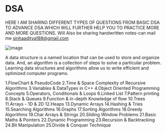 # DSA
HERE I AM SHARING DIFFERENT TYPES OF QUESTIONS FROM BASIC DSA TO ADVANCE DSA.WHICH WILL FURTHER HELP YOU TO PRACTICE MORE AND MORE QUESTIONS.
Will Also be sharing handwritten notes-can mail me sinhaaditya188@gmail.com

![image](https://user-images.githubusercontent.com/61179961/218269065-66f442f5-ec78-4ec5-b5b3-acaab2b4fe2d.png)

A data structure is a named location that can be used to store and organize data. And, an algorithm is a collection of steps to solve a particular problem. Learning data structures and algorithms allow us to write efficient and optimized computer programs.

1.FlowChart & PseudoCode
2.Time & Space Complexity of Recursive Algorithms
3.Variables & DataTypes in C++
4.Object Oriented Programming Concepts
5.Operators, Conditionals & Loops
6.Linked List
7.Pattern printing
8.Stack & Queues
9.Function & in-depth Knowledge of flow
10.Trees
11.Arrays - 1D & 2D
12.Heaps
13.Dynamic Arrays
14.Hashing & Tries
15.Searching Algorithms
16.Graphs
17.Sorting Algorithms
18.Greedy Algorithms
19.Char Arrays & Strings
20.Sliding Window Problems
21.Basic Maths & Pointers
22.Dynamic Programming
23.Recursion & Backtracking
24.Bit Manipulation
25.Divide & Conquer Technique







